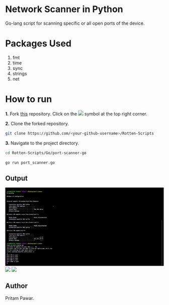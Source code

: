 
# Network Scanner in Python
Go-lang script for scanning specific or all open ports of the device.

# Packages Used
1. fmt
2. time
3. sync
4. strings
5. net

# How to run
**1.** Fork [this](https://github.com/HarshCasper/Rotten-Scripts/) repository.
Click on the <a href="https://github.com/HarshCasper/Rotten-Scripts/"><img src="https://img.icons8.com/ios/24/000000/code-fork.png"></a> symbol at the top right corner.

**2.** Clone the forked repository.

```bash
git clone https://github.com/<your-github-username>/Rotten-Scripts
```
**3.** Navigate to the project directory.

```bash
cd Rotten-Scripts/Go/port-scanner-go
```
```bash
go run port_scanner.go 
```
## Output

![](https://github.com/pritamp17/ethical_hacking_tools/blob/main/port-scanner-go/1new.jpg?raw=true)
![](https://github.com/pritamp17/ethical_hacking_tools/blob/main/port-scanner-go/2new.png?raw=true)
![](https://github.com/pritamp17/ethical_hacking_tools/blob/main/port-scanner-go/3new.png?raw=true)

## Author
  Pritam Pawar.
